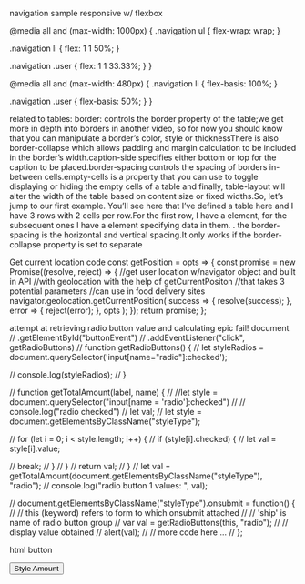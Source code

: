 
navigation sample responsive w/ flexbox

@media all and (max-width: 1000px) {
   .navigation ul {
      flex-wrap: wrap;
   }
   
   .navigation li {
      flex: 1 1 50%;
   }

   .navigation .user {
      flex: 1 1 33.33%;
   }
}

@media all and (max-width: 480px) {
   .navigation li {
      flex-basis: 100%;
   }

   .navigation .user {
      flex-basis: 50%;
   }
}

related to tables:
 border: controls the border property of the table;we get more in depth into borders in another video, so for now you should know that you can manipulate a border’s color, style or thicknessThere is also border-collapse which allows padding and margin calculation to be included in the border’s width.caption-side specifies either bottom or top for the caption to be placed.border-spacing controls the spacing of borders in-between cells.empty-cells is a property that you can use to toggle displaying or hiding the empty cells of a table and finally, table-layout will alter the width of the table based on content size or fixed widths.So, let’s jump to our first example. You’ll see here that I’ve defined a table here and I have 3 rows with 2 cells per row.For the first row, I have a <th> element, for the subsequent ones I have a <td> element specifying data in them. .
 the border-spacing is the horizontal and vertical spacing.It only works if the border-collapse property is set to separate

 Get current location code
 const getPosition = opts => {
  const promise = new Promise((resolve, reject) => {
   //get user location w/navigator object and built in API 
   //with geolocation with the help of getCurrentPositon 
   //that takes 3 potential parameters
   //can use in food delivery sites
    navigator.geolocation.getCurrentPosition(
      success => {
        resolve(success);
      },
      error => {
        reject(error);
      },
      opts
    );
  });
  return promise;
};


attempt at retrieving radio button value and calculating epic fail!
document
//   .getElementById("buttonEvent")
//   .addEventListener("click", getRadioButtons)
// function getRadioButtons() {
//   let styleRadios = document.querySelector('input[name="radio"]:checked');

//   console.log(styleRadios);
// }

// function getTotalAmount(label, name) {
//   //let style = document.querySelector("input[name = 'radio']:checked")
//   // console.log("radio checked")
//   let val;
//   let style = document.getElementsByClassName("styleType");

//   for (let i = 0; i < style.length; i++) {
//     if (style[i].checked) {
//       let val = style[i].value;

//       break;
//     }
//   }
//   return val;
// }
// let val = getTotalAmount(document.getElementsByClassName("styleType"), "radio");
// console.log("radio button 1 values: ", val);

// document.getElementsByClassName("styleType").onsubmit = function() {
//   // this (keyword) refers to form to which onsubmit attached
//   // 'ship' is name of radio button group
//   var val = getRadioButtons(this, "radio");
//   // display value obtained
//   alert(val);
//   // more code here ...
// };

html button
<p><button type="button" name="getVal">Style Amount</button></p>